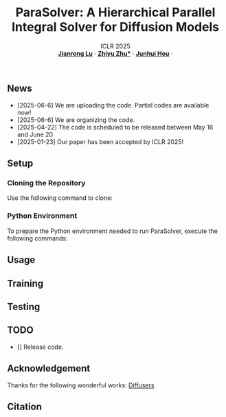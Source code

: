 
<br />
<p align="center">
  <h1 align="center">ParaSolver: A Hierarchical Parallel Integral Solver for Diffusion Models </h1>

  <p align="center">
  ICLR 2025
    <br />
    <a href="https://scholar.google.com/citations?user=k-oe9TUAAAAJ&hl=zh-CN"><strong>Jianrong Lu</strong></a>
    ·
    <a href="https://scholar.google.com/citations?user=d1L0KkoAAAAJ&hl=en"><strong>Zhiyu Zhu*</strong></a>
    ·
    <a href="https://sites.google.com/site/junhuihoushomepage/"><strong>Junhui Hou</strong></a>
    ·
  </p>


</p>
<br />




## News
- [2025-06-6] We are uploading the code. Partial codes are available now!
- [2025-06-6] We are organizing the code.
- [2025-04-22] The code is scheduled to be released between May 16 and June 20
- [2025-01-23] Our paper has been accepted by ICLR 2025!

## Setup

### Cloning the Repository
Use the following command to clone:



### Python Environment
To prepare the Python environment needed to run ParaSolver, execute the following commands:


## Usage


## Training

## Testing


## TODO

- [] Release  code.


## Acknowledgement
Thanks for the following wonderful works: [Diffusers](https://huggingface.co/docs/diffusers/index)

## Citation
```

```
